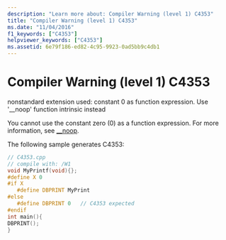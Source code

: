 ```yaml
---
description: "Learn more about: Compiler Warning (level 1) C4353"
title: "Compiler Warning (level 1) C4353"
ms.date: "11/04/2016"
f1_keywords: ["C4353"]
helpviewer_keywords: ["C4353"]
ms.assetid: 6e79f186-ed82-4c95-9923-0ad5bb9c4db1
---
```

# Compiler Warning (level 1) C4353

nonstandard extension used: constant 0 as function expression. Use '__noop' function intrinsic instead

You cannot use the constant zero (0) as a function expression. For more information, see [__noop](../../intrinsics/noop.md).

The following sample generates C4353:

```cpp
// C4353.cpp
// compile with: /W1
void MyPrintf(void){};
#define X 0
#if X
   #define DBPRINT MyPrint
#else
   #define DBPRINT 0   // C4353 expected
#endif
int main(){
DBPRINT();
}
```
